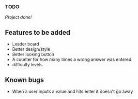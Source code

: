 
### TODO

*Project done!*

## Features to be added

- Leader board
- Better design/style
- Better looking button
- A counter for how many times a wrong answer was entered
- difficulty levels 


## Known bugs
- When a user inputs a value and hits enter it doesn't go away
